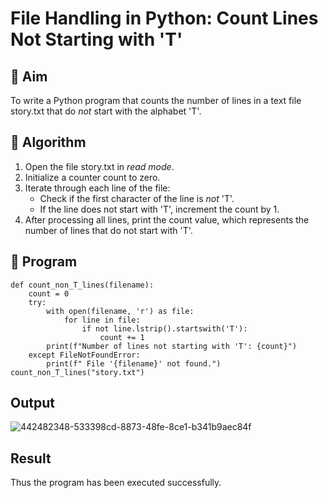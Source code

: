 # File Handling in Python: Count Lines Not Starting with 'T'

## 🎯 Aim
To write a Python program that counts the number of lines in a text file story.txt that do *not* start with the alphabet 'T'.

## 🧠 Algorithm
1. Open the file story.txt in *read mode*.
2. Initialize a counter count to zero.
3. Iterate through each line of the file:
   - Check if the first character of the line is *not* 'T'.
   - If the line does not start with 'T', increment the count by 1.
4. After processing all lines, print the count value, which represents the number of lines that do not start with 'T'.

## 🧾 Program
```
def count_non_T_lines(filename):
    count = 0
    try:
        with open(filename, 'r') as file:
            for line in file:
                if not line.lstrip().startswith('T'):
                    count += 1
        print(f"Number of lines not starting with 'T': {count}")
    except FileNotFoundError:
        print(f" File '{filename}' not found.")
count_non_T_lines("story.txt")
```
## Output
![442482348-533398cd-8873-48fe-8ce1-b341b9aec84f](https://github.com/user-attachments/assets/f215bb05-22a0-45e5-96a4-12c81f2c8901)

## Result
Thus the program has been executed successfully.

